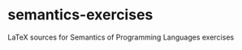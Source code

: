 semantics-exercises
===================

LaTeX sources for Semantics of Programming Languages exercises

